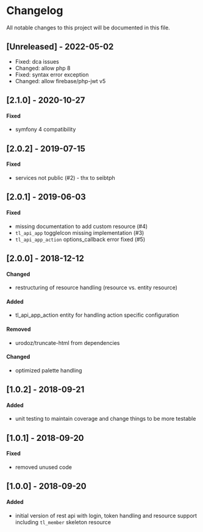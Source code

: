 # Changelog
All notable changes to this project will be documented in this file.

## [Unreleased] - 2022-05-02
- Fixed: dca issues
- Changed: allow php 8
- Fixed: syntax error exception
- Changed: allow firebase/php-jwt v5

## [2.1.0] - 2020-10-27

#### Fixed
- symfony 4 compatibility

## [2.0.2] - 2019-07-15

#### Fixed
- services not public (#2) - thx to seibtph

## [2.0.1] - 2019-06-03

#### Fixed
- missing documentation to add custom resource (#4)
- `tl_api_app` toggleIcon missing implementation (#3)
- `tl_api_app_action` options_callback error fixed (#5) 

## [2.0.0] - 2018-12-12

#### Changed
- restructuring of resource handling (resource vs. entity resource)

#### Added
- tl_api_app_action entity for handling action specific configuration

#### Removed
- urodoz/truncate-html from dependencies

#### Changed
- optimized palette handling

## [1.0.2] - 2018-09-21

#### Added
- unit testing to maintain coverage and change things to be more testable

## [1.0.1] - 2018-09-20

#### Fixed
- removed unused code

## [1.0.0] - 2018-09-20

#### Added
- initial version of rest api with login, token handling and resource support including `tl_member` skeleton resource
